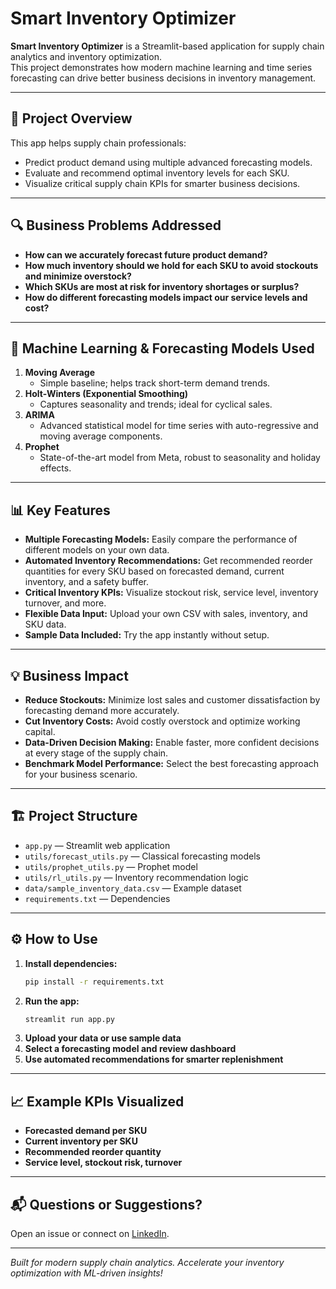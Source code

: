 # Smart Inventory Optimizer

**Smart Inventory Optimizer** is a Streamlit-based application for supply chain analytics and inventory optimization.  
This project demonstrates how modern machine learning and time series forecasting can drive better business decisions in inventory management.

---

## 🚀 Project Overview

This app helps supply chain professionals:
- Predict product demand using multiple advanced forecasting models.
- Evaluate and recommend optimal inventory levels for each SKU.
- Visualize critical supply chain KPIs for smarter business decisions.

---

## 🔍 Business Problems Addressed

- **How can we accurately forecast future product demand?**
- **How much inventory should we hold for each SKU to avoid stockouts and minimize overstock?**
- **Which SKUs are most at risk for inventory shortages or surplus?**
- **How do different forecasting models impact our service levels and cost?**

---

## 🧠 Machine Learning & Forecasting Models Used

1. **Moving Average**
   - Simple baseline; helps track short-term demand trends.
2. **Holt-Winters (Exponential Smoothing)**
   - Captures seasonality and trends; ideal for cyclical sales.
3. **ARIMA**
   - Advanced statistical model for time series with auto-regressive and moving average components.
4. **Prophet**
   - State-of-the-art model from Meta, robust to seasonality and holiday effects.

---

## 📊 Key Features

- **Multiple Forecasting Models:** Easily compare the performance of different models on your own data.
- **Automated Inventory Recommendations:** Get recommended reorder quantities for every SKU based on forecasted demand, current inventory, and a safety buffer.
- **Critical Inventory KPIs:** Visualize stockout risk, service level, inventory turnover, and more.
- **Flexible Data Input:** Upload your own CSV with sales, inventory, and SKU data.
- **Sample Data Included:** Try the app instantly without setup.

---

## 💡 Business Impact

- **Reduce Stockouts:** Minimize lost sales and customer dissatisfaction by forecasting demand more accurately.
- **Cut Inventory Costs:** Avoid costly overstock and optimize working capital.
- **Data-Driven Decision Making:** Enable faster, more confident decisions at every stage of the supply chain.
- **Benchmark Model Performance:** Select the best forecasting approach for your business scenario.

---

## 🏗️ Project Structure

- `app.py` — Streamlit web application
- `utils/forecast_utils.py` — Classical forecasting models
- `utils/prophet_utils.py` — Prophet model
- `utils/rl_utils.py` — Inventory recommendation logic
- `data/sample_inventory_data.csv` — Example dataset
- `requirements.txt` — Dependencies

---

## ⚙️ How to Use

1. **Install dependencies:**  
    ```bash
    pip install -r requirements.txt
    ```
2. **Run the app:**  
    ```bash
    streamlit run app.py
    ```
3. **Upload your data or use sample data**
4. **Select a forecasting model and review dashboard**
5. **Use automated recommendations for smarter replenishment**

---

## 📈 Example KPIs Visualized

- **Forecasted demand per SKU**
- **Current inventory per SKU**
- **Recommended reorder quantity**
- **Service level, stockout risk, turnover**

---

## 📬 Questions or Suggestions?

Open an issue or connect on [LinkedIn](https://www.linkedin.com/).

---

*Built for modern supply chain analytics. Accelerate your inventory optimization with ML-driven insights!*
